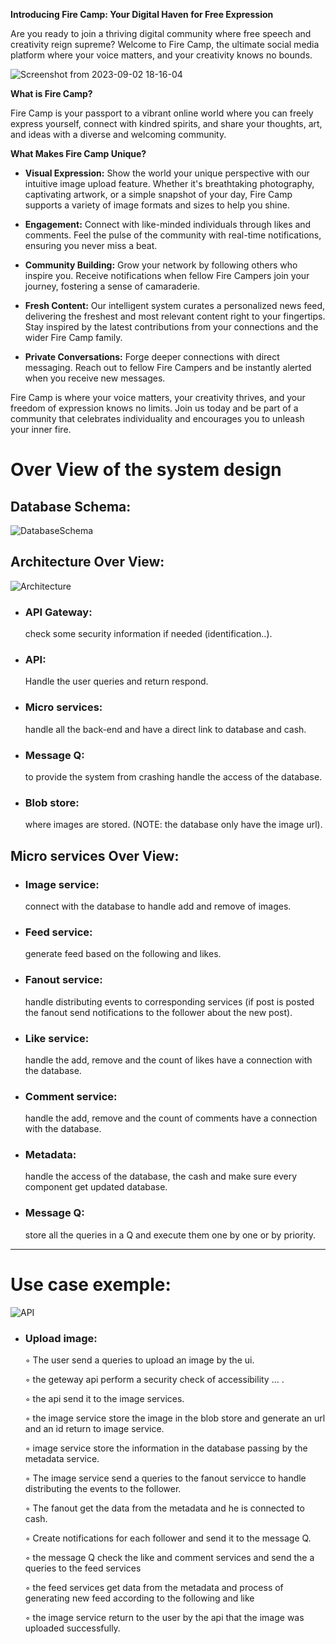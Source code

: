 **Introducing Fire Camp: Your Digital Haven for Free Expression**

Are you ready to join a thriving digital community where free speech and creativity reign supreme? Welcome to Fire Camp, the ultimate social media platform where your voice matters, and your creativity knows no bounds.

![Screenshot from 2023-09-02 18-16-04](https://github.com/chagna-yassine/social-media/assets/109078003/302b9516-7dab-4389-87cc-6404a169024e)


**What is Fire Camp?**

Fire Camp is your passport to a vibrant online world where you can freely express yourself, connect with kindred spirits, and share your thoughts, art, and ideas with a diverse and welcoming community.

**What Makes Fire Camp Unique?**

- **Visual Expression:** Show the world your unique perspective with our intuitive image upload feature. Whether it's breathtaking photography, captivating artwork, or a simple snapshot of your day, Fire Camp supports a variety of image formats and sizes to help you shine.

- **Engagement:** Connect with like-minded individuals through likes and comments. Feel the pulse of the community with real-time notifications, ensuring you never miss a beat.

- **Community Building:** Grow your network by following others who inspire you. Receive notifications when fellow Fire Campers join your journey, fostering a sense of camaraderie.

- **Fresh Content:** Our intelligent system curates a personalized news feed, delivering the freshest and most relevant content right to your fingertips. Stay inspired by the latest contributions from your connections and the wider Fire Camp family.

- **Private Conversations:** Forge deeper connections with direct messaging. Reach out to fellow Fire Campers and be instantly alerted when you receive new messages.

Fire Camp is where your voice matters, your creativity thrives, and your freedom of expression knows no limits. Join us today and be part of a community that celebrates individuality and encourages you to unleash your inner fire.

# Over View of the system design

## Database Schema:


![DatabaseSchema](https://github.com/chagna-yassine/social-media/assets/109078003/1d5bad97-b2eb-4820-bbcc-e57117c2b54a)
	
## Architecture Over View:


![Architecture](https://github.com/chagna-yassine/social-media/assets/109078003/dcc52716-a8ed-46ea-804c-f651bc5f6c57)


- ### API Gateway: 
	check some security information if needed (identification..).
      
- ### API:
	 Handle the user queries and return respond.

- ### Micro services: 
	handle all the back-end and have a direct link to database and cash.

- ### Message Q:
	to provide the system from crashing handle the access of the database.

- ### Blob store: 
	where images are stored. (NOTE: the database only have the image url).


## Micro services Over View:

- ### Image service: 
	connect with the database to handle add and remove of images.
      
- ### Feed service: 
	generate feed based on the following and likes.
      
- ### Fanout service: 
	handle distributing events to corresponding services (if post is posted the fanout send notifications to the follower about the new post).
      
- ### Like service: 
	handle the add, remove and the count of likes have a connection with the database.
      
- ### Comment service: 
	handle the add, remove and the count of comments have a connection with the database.
      
- ### Metadata: 
	handle the access of the database, the cash and make sure every component get updated database.
      
- ### Message Q: 
	store all the queries in a Q and execute them one by one or by priority. 
	
	
	
* * *
# Use case exemple:


![API](https://github.com/chagna-yassine/social-media/assets/109078003/743f8e25-aa91-4e16-afe5-ce95995bcfb2)


 - ### Upload image:
	 
	◦ The user send a queries to upload an image by the ui.

	◦ the geteway api perform a security check of accessibility … .

	◦ the api send it to the image services.

	◦ the image service store the image in the blob store and generate an url and an id return to image service.

	◦ image service store the information in the database passing by the metadata service.

	◦ The image service send a queries to the fanout servicce to handle distributing the events to the follower.

	◦ The fanout get the data from the metadata and he is connected to cash.

	◦ Create notifications for each follower and send it to the message Q.

	◦ the message Q check the like and comment services and send the a queries to the feed services

	◦ the feed services get data from the metadata and process of generating new feed according to the following and like

	◦ the image service return to the user by the api that the image was uploaded successfully.
